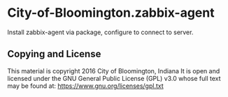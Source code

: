# City-of-Bloomington.zabbix-agent

Install zabbix-agent via package, configure to connect to server.

## Copying and License

This material is copyright 2016 City of Bloomington, Indiana
It is open and licensed under the GNU General Public License (GPL) v3.0 whose full text may be found at:
https://www.gnu.org/licenses/gpl.txt
